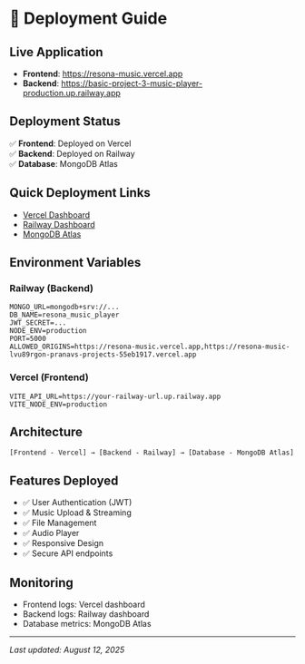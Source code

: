 # 🚀 Deployment Guide

## Live Application
- **Frontend**: https://resona-music.vercel.app
- **Backend**: https://basic-project-3-music-player-production.up.railway.app

## Deployment Status
✅ **Frontend**: Deployed on Vercel  
✅ **Backend**: Deployed on Railway  
✅ **Database**: MongoDB Atlas  

## Quick Deployment Links
- [Vercel Dashboard](https://vercel.com/dashboard)
- [Railway Dashboard](https://railway.app/dashboard)
- [MongoDB Atlas](https://cloud.mongodb.com/)

## Environment Variables

### Railway (Backend)
```env
MONGO_URL=mongodb+srv://...
DB_NAME=resona_music_player
JWT_SECRET=...
NODE_ENV=production
PORT=5000
ALLOWED_ORIGINS=https://resona-music.vercel.app,https://resona-music-lvu89rgon-pranavs-projects-55eb1917.vercel.app
```

### Vercel (Frontend)
```env
VITE_API_URL=https://your-railway-url.up.railway.app
VITE_NODE_ENV=production
```

## Architecture
```
[Frontend - Vercel] → [Backend - Railway] → [Database - MongoDB Atlas]
```

## Features Deployed
- ✅ User Authentication (JWT)
- ✅ Music Upload & Streaming
- ✅ File Management
- ✅ Audio Player
- ✅ Responsive Design
- ✅ Secure API endpoints

## Monitoring
- Frontend logs: Vercel dashboard
- Backend logs: Railway dashboard  
- Database metrics: MongoDB Atlas

---
*Last updated: August 12, 2025*
